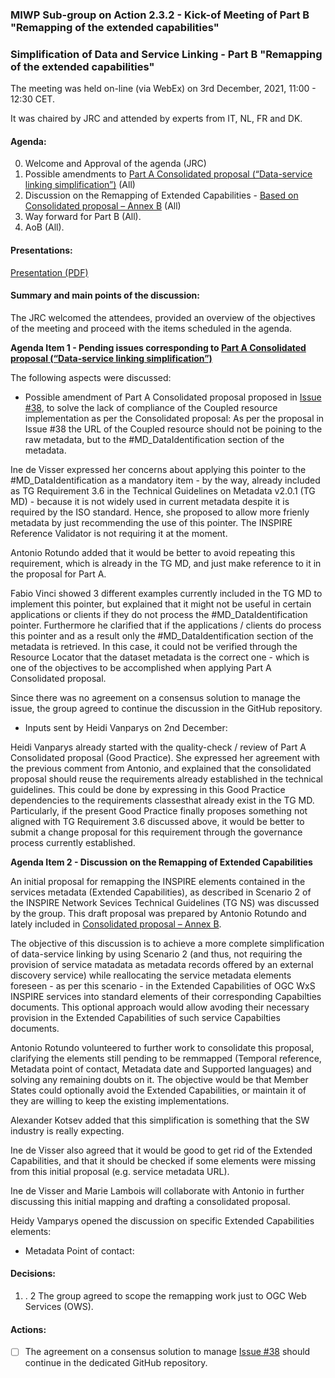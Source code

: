 ### MIWP Sub-group on Action 2.3.2 - Kick-of Meeting of Part B "Remapping of the extended capabilities" 

### Simplification of Data and Service Linking - Part B "Remapping of the extended capabilities" 

The meeting was held on-line (via WebEx) on 3rd December, 2021, 11:00 - 12:30 CET.

It was chaired by JRC and attended by experts from IT, NL, FR and DK.

#### Agenda:

0. Welcome and Approval of the agenda (JRC)
1. Possible amendments to [Part A Consolidated proposal (“Data-service linking simplification”)](https://github.com/INSPIRE-MIF/gp-data-service-linking-simplification/blob/main/proposals/JRC/ds-linking-simplification-good-practice.md) (All)
2. Discussion on the Remapping of Extended Capabilities - [Based on Consolidated proposal – Annex B](https://github.com/INSPIRE-MIF/gp-data-service-linking-simplification/blob/main/proposals/JRC/ds-linking-simplification-good-practice.md#annex-b) (All)
3. Way forward for Part B (All).
4. AoB (All).

#### Presentations:

[Presentation (PDF)](https://github.com/jescriu/gp-data-service-linking-simplification/blob/main/meetings/2021-12-03/20211203_MIWP_Sub-group_2.3.2_Simplification_Kick-off_Part_B.pdf)

#### Summary and main points of the discussion:

The JRC welcomed the attendees, provided an overview of the objectives of the meeting and proceed with the items scheduled in the agenda.

**Agenda Item 1 - Pending issues corresponding to [Part A Consolidated proposal (“Data-service linking simplification”)](https://github.com/INSPIRE-MIF/gp-data-service-linking-simplification/blob/main/proposals/JRC/ds-linking-simplification-good-practice.md)** 

The following aspects were discussed:

* Possible amendment of Part A Consolidated proposal proposed in [Issue #38](https://github.com/INSPIRE-MIF/gp-data-service-linking-simplification/issues/38), to solve the lack of compliance of the Coupled resource implementation as per the Consolidated proposal:
As per the proposal in Issue #38 the URL of the Coupled resource should not be poining to the raw metadata, but to the #MD_DataIdentification section of the metadata.

Ine de Visser expressed her concerns about applying this pointer to the #MD_DataIdentification as a mandatory item - by the way, already included as TG Requirement 3.6 in the Technical Guidelines on Metadata v2.0.1 (TG MD) - because it is not widely used in current metadata despite it is required by the ISO standard. Hence, she proposed to allow more frienly metadata by just recommending the use of this pointer. The INSPIRE Reference Validator is not requiring it at the moment.

Antonio Rotundo added that it would be better to avoid repeating this requirement, which is already in the TG MD, and just make reference to it in the proposal for Part A.  

Fabio Vinci showed 3 different examples currently included in the TG MD to implement this pointer, but explained that it might not be useful in certain applications or clients if they do not process the #MD_DataIdentification pointer. Furthermore he clarified that if the applications / clients do process this pointer and as a result only the #MD_DataIdentification section of the metadata is retrieved. In this case, it could not be verified through the Resource Locator that the dataset metadata is the correct one - which is one of the objectives to be accomplished when applying Part A Consolidated proposal.

Since there was no agreement on a consensus solution to manage the issue, the group agreed to continue the discussion in the GitHub repository.

* Inputs sent by Heidi Vanparys on 2nd December:

Heidi Vanparys already started with the quality-check / review of Part A Consolidated proposal (Good Practice). She expressed her agreement with the previous comment from Antonio, and explained that the consolidated proposal should reuse the requirements already established in the technical guidelines. This could be done by expressing in this Good Practice dependencies to the requirements classesthat already exist in the TG MD.
Particularly, if the present Good Practice finally proposes something not aligned with TG Requirement 3.6 discussed above, it would be better to submit a change proposal for this requirement through the governance process currently established.

**Agenda Item 2 - Discussion on the Remapping of Extended Capabilities**

An initial proposal for remapping the INSPIRE elements contained in the services metadata (Extended Capabilities), as described in Scenario 2 of the INSPIRE Network Sevices Technical Guidelines (TG NS) was discussed by the group. This draft proposal was prepared by Antonio Rotundo and lately included in [Consolidated proposal – Annex B](https://github.com/INSPIRE-MIF/gp-data-service-linking-simplification/blob/main/proposals/JRC/ds-linking-simplification-good-practice.md#annex-b). 

The objective of this discussion is to achieve a more complete simplification of data-service linking by using Scenario 2 (and thus, not requiring the provision of service matadata as metadata records offered by an external discovery service) while reallocating the service metadata elements foreseen - as per this scenario - in the Extended Capabilities of OGC WxS INSPIRE services into standard elements of their corresponding Capabilties documents. This optional approach would allow avoding their necessary provision in the Extended Capabilities of such service Capabilties documents. 

Antonio Rotundo volunteered to further work to consolidate this proposal, clarifying the elements still pending to be remmapped (Temporal reference, Metadata point of contact, Metadata date and Supported languages) and solving any remaining doubts on it. The objective would be that Member States could optionally avoid the Extended Capabilities, or maintain it of they are willing to keep the existing implementations.

Alexander Kotsev added that this simplification is something that the SW industry is really expecting. 

Ine de Visser also agreed that it would be good to get rid of the Extended Capabilities, and that it should be checked if some elements were missing from this initial proposal (e.g. service metadata URL).

Ine de Visser and Marie Lambois will collaborate with Antonio in further discussing this initial mapping and drafting a consolidated proposal. 

Heidy Vamparys opened the discussion on specific Extended Capabilities elements:

* Metadata Point of contact: 

#### Decisions:

1. .
2 The group agreed to scope the remapping work just to OGC Web Services (OWS). 

#### Actions:

- [ ] The agreement on a consensus solution to manage [Issue #38](https://github.com/INSPIRE-MIF/gp-data-service-linking-simplification/issues/38) should continue in the dedicated GitHub repository.
